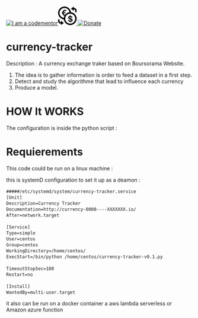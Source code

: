 
<a href="http://bitly.com/2grT54q"><img src="https://cdn.codementor.io/badges/i_am_a_codementor_dark.svg" alt="I am a codementor" style="max-width:100%"/></a><a href="http://bitly.com/2grT54q"><img src="Currency_Exchange.svg" height="50"> 
 [![Donate](https://www.paypalobjects.com/en_US/i/btn/btn_donateCC_LG.gif)](https://www.paypal.com/cgi-bin/webscr?cmd=_s-xclick&hosted_button_id=WX4EKLLLV49WG)

# currency-tracker

Description : A currency exchange traker based on Boursorama Website. 
1) The idea is to gather information is order to feed a dataset in a first step.
2) Detect and study the algorithme that lead to influence each currency
3) Produce a model.

HOW It WORKS
================
The configuration is inside the python script : 

Requierements
================
This code could be run on a linux machine : 

this is systemD configuration to set it up as a deamon :
```
#####/etc/systemd/system/currency-tracker.service 
[Unit]
Description=Currency Tracker
Documentation=http://currency-0000----XXXXXXX.io/
After=network.target

[Service]
Type=simple
User=centos
Group=centos
WorkingDirectory=/home/centos/
ExecStart=/bin/python /home/centos/currency-tracker-v0.1.py

TimeoutStopSec=180
Restart=no

[Install]
WantedBy=multi-user.target
```
it also can be run on a docker container a aws lambda serverless or Amazon azure function

